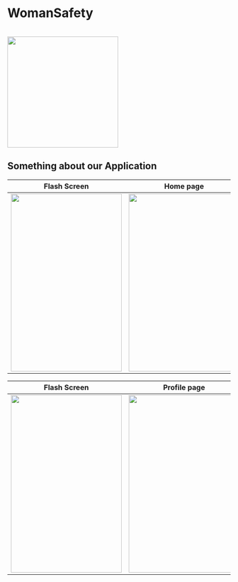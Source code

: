 # WomanSafety
<br>
<img src="https://raw.githubusercontent.com/debadutta98/WomanSafty/master/My_Post-removebg-preview.png" height="250" width="250">
<br>

## **Something about our Application**



| Flash Screen | Home page |Profile page|
|--|--|--|
|<img width="250" height="400" src="https://raw.githubusercontent.com/debadutta98/WomanSafty/master/Capture_pari1.JPG">|<img width="250" height="400" src="https://raw.githubusercontent.com/debadutta98/WomanSafty/master/Capture-pari2.JPG">|<img width="250" height="400" src="https://raw.githubusercontent.com/debadutta98/WomanSafty/master/Capture_pari3.JPG">|

| Flash Screen | Profile page |Profile page|
|--|--|--|
|<img width="250" height="400" src="https://raw.githubusercontent.com/debadutta98/WomanSafty/master/Capture_peri4.JPG">|<img width="250" height="400" src="https://raw.githubusercontent.com/debadutta98/WomanSafty/master/Capture_peri5.JPG">|<img width="250" height="400" src="https://raw.githubusercontent.com/debadutta98/WomanSafty/master/Capture_peri5.JPG">|
